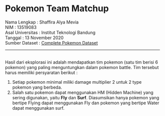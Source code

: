 # **Pokemon Team Matchup**
Nama Lengkap : Shaffira Alya Mevia\
NIM : 13519083\
Asal Universitas : Institut Teknologi Bandung\
Tanggal : 13 November 2020\
Sumber Dataset : [Complete Pokemon Dataset](https://www.kaggle.com/mariotormo/complete-pokemon-dataset-updated-090420)


---
\
Hasil dari eksplorasi ini adalah mendapatkan tim pokemon (satu tim berisi 6 pokemon) yang paling menguntungkan dalam pokemon battle. Tim tersebut harus memiliki persyaratan berikut :


1.   Setiap pokemon minimal miliki damage multiplier 2 untuk 2 type pokemon yang berbeda.
2.   Salah satu pokemon dapat menggunakan HM (Hidden Machine) yang sering digunakan, yaitu **Fly** dan **Surf**. Diasumsikan hanya pokemon yang bertipe Flying dapat menggunakan Fly dan pokemon yang bertipe Water dapat menggunakan surf.
